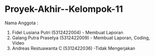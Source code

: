 # Proyek-Akhir--Kelompok-11
Nama Anggota :
1. Fidel Lusiana Putri (5312422004) - Membuat Laporan
2. Galang Putra Prasetya (5312422009) - Membuat Laporan, Coding, Video
3. Andreas Restuawanta C (5312422036) -Tidak Mengerjakan

